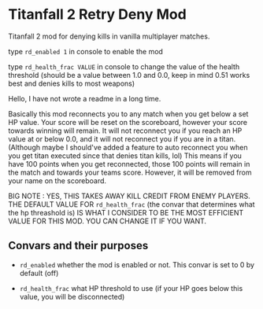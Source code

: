 # Titanfall 2 Retry Deny Mod
Titanfall 2 mod for denying kills in vanilla multiplayer matches.

type `rd_enabled 1` in console to enable the mod

type `rd_health_frac VALUE` in console to change the value of the health threshold (should be a value between 1.0 and 0.0, keep in mind 0.51 works best and denies kills to most weapons)

Hello, I have not wrote a readme in a long time. 

Basically this mod reconnects you to any match when you get below a set HP value. Your score will be reset on the scoreboard, however your score towards winning will remain. It will not reconnect you if you reach an HP value at or below 0.0, and it will not reconnect you if you are in a titan. (Although maybe I should've added a feature to auto reconnect you when you get titan executed since that denies titan kills, lol)
This means if you have 100 points when you get reconnected, those 100 points will remain in the match and towards your teams score. However, it will be removed from your name on the scoreboard.

BIG NOTE : YES, THIS TAKES AWAY KILL CREDIT FROM ENEMY PLAYERS. THE DEFAULT VALUE FOR `rd_health_frac` (the convar that determines what the hp threashold is) IS WHAT I CONSIDER TO BE THE MOST EFFICIENT VALUE FOR THIS MOD. YOU CAN CHANGE IT IF YOU WANT.

## Convars and their purposes

- `rd_enabled` whether the mod is enabled or not. This convar is set to 0 by default (off)

- `rd_health_frac` what HP threshold to use (if your HP goes below this value, you will be disconnected)
